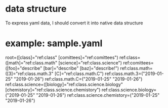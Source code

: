 # data structure

To express yaml data, I should convert it into native data structure

# example: sample.yaml

root=([class]="ref:class" [comittees]="ref:comittees")
ref:class=([math]="ref:class.math" [science]="ref:class.science")
ref:comittees=([foo]="describe" [bar]="describe" [baz]="describe!")
ref:class.math=([3]="ref:class.math.3" [C]="ref:class.math.C")
ref:class.math.3=("2019-01-25" "2019-01-26")
ref:class.math.C=("2019-01-25" "2019-01-26")
ref:class.science=([biology]="ref:class.science.biology" [chemistory]="ref:class.science.chemistory")
ref:class.science.biology=("2019-01-25" "2019-01-26")
ref:class.science.chemistory=("2019-01-25" "2019-01-26")
